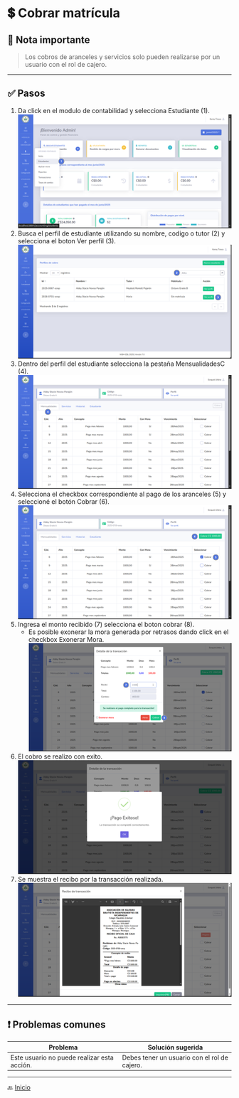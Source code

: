 # 💲 Cobrar matrícula

## 📝 Nota importante

>
> Los cobros de aranceles y servicios solo pueden realizarse por un usuario con el rol de cajero.
---

## ✅ Pasos

1. Da click en el modulo de contabilidad y selecciona Estudiante (1).
   ![Ir al listado de estudiantes](../../assets/Cobrar%20matricula/Matricular1.png)
2. Busca el perfil de estudiante utilizando su nombre, codigo o tutor (2) y selecciona el boton Ver perfil (3).
   ![Ir al listado de estudiantes](../../assets/Cobrar%20matricula/Matricular2.png)
3. Dentro del perfil del estudiante selecciona la pestaña MensualidadesC (4).
   ![Ir al listado de estudiantes](../../assets/Cobrar%20aranceles/C1.png)
4. Selecciona el checkbox correspondiente al pago de los aranceles (5) y seleccioné el botón Cobrar (6).
   ![Ir al listado de estudiantes](../../assets/Cobrar%20aranceles/C2.png)
5. Ingresa el monto recibido (7) selecciona el boton cobrar (8).
    - Es posible exonerar la mora generada por retrasos dando click en el checkbox Exonerar Mora.
      ![Ir al listado de estudiantes](../../assets/Cobrar%20aranceles/C3.png)
6. El cobro se realizo con exito.
   ![Ir al listado de estudiantes](../../assets/Cobrar%20aranceles/C4.png)
7. Se muestra el recibo por la transacción realizada.
   ![Ir al listado de estudiantes](../../assets/Cobrar%20aranceles/C5.png)
---

## ❗ Problemas comunes

| Problema                                    | Solución sugerida                            |
|---------------------------------------------|----------------------------------------------|
| Este usuario no puede realizar esta acción. | Debes tener un usuario con el rol de cajero. |

---

🔙 [Inicio](../../Index.md)


